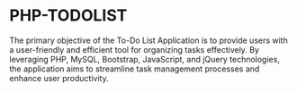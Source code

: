 # PHP-TODOLIST
The primary objective of the To-Do List Application is to provide users with a user-friendly and efficient tool for organizing tasks effectively. By leveraging PHP, MySQL, Bootstrap, JavaScript, and jQuery technologies, the application aims to streamline task management processes and enhance user productivity.
